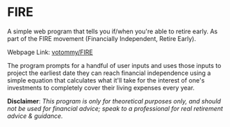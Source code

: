 # FIRE
A simple web program that tells you if/when you're able to retire early. As part of the FIRE movement (Financially Independent, Retire Early).

Webpage Link: [votommy/FIRE](https://votommy.github.io/FIRE/index.html)

The program prompts for a handful of user inputs and uses those inputs to project the earliest date they can reach financial independence using a simple equation that calculates what it'll take for the interest of one's investments to completely cover their living expenses every year.

**Disclaimer**: *This program is only for theoretical purposes only, and should not be used for financial advice; speak to a professional for real retirement advice & guidance.*
